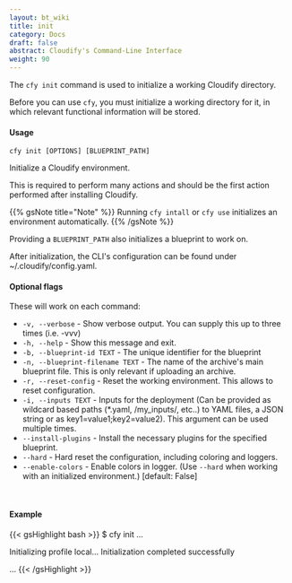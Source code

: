 ```yaml
---
layout: bt_wiki
title: init
category: Docs
draft: false
abstract: Cloudify's Command-Line Interface
weight: 90
---
```


The `cfy init` command is used to initialize a working Cloudify directory.

Before you can use `cfy`, you must initialize a working directory for it, in which relevant functional information will be stored.

#### Usage 
`cfy init [OPTIONS] [BLUEPRINT_PATH]`

Initialize a Cloudify environment.

This is required to perform many actions and should be the first action
performed after installing Cloudify.

{{% gsNote title="Note" %}}
Running `cfy intall` or `cfy use` initializes an
environment automatically.
{{% /gsNote %}}

Providing a `BLUEPRINT_PATH` also initializes a blueprint to work on.

After initialization, the CLI's configuration can be found under
~/.cloudify/config.yaml. 

#### Optional flags

These will work on each command:

* `-v, --verbose` - Show verbose output. You can supply this up to three times (i.e. -vvv)
* `-h, --help` - Show this message and exit.
* `-b, --blueprint-id TEXT` - The unique identifier for the blueprint
* `-n, --blueprint-filename TEXT` -  The name of the archive's main blueprint
                                 file. This is only relevant if uploading an
                                 archive.
* `-r, --reset-config` - 
						Reset the working environment. This allows to reset configuration.
* `-i, --inputs TEXT` - Inputs for the deployment (Can be provided as wildcard
                        based paths (*.yaml, /my_inputs/, etc..) to YAML files,
                        a JSON string or as key1=value1;key2=value2). This
                        argument can be used multiple times.
* `--install-plugins` - Install the necessary plugins for the specified blueprint.
* `--hard` -            Hard reset the configuration, including coloring and
                        loggers.
* `--enable-colors` -   Enable colors in logger. (Use `--hard` when
                                 working with an initialized environment.)
                                 [default: False]


&nbsp;
#### Example

{{< gsHighlight  bash  >}}
$ cfy init
...

Initializing profile local...
Initialization completed successfully

...
{{< /gsHighlight >}}
